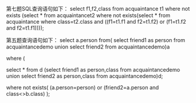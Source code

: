 第七题SQL查询语句如下：
select f1,f2,class from acquaintance t1
where not exists (select * from acquaintancet2
where not exists(select * from acquaintance where class=t2.class 
and ((f1=t1.f1 and f2=t1.f2) or (f1=t1.f2 and f2=t1.f1))));

第五题查询语句如下：
select a.person
from(
select friend1 as person
from acquaintancedemo
union
select friend2 
from acquaintancedemo)a

where 
(



select * from d
(select friend1 as person,class
from acquaintancedemo
union 
select friend2 as person,class
from acquaintancedemo)d;



where not exists(
(a.person=person)
or
(friend2=a.person and class<>b.class)
);
